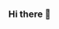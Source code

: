 ### Hi there 👋

<!--
**ardaarslan4/ardaarslan4** is a ✨ _special_ ✨ repository because its `README.md` (this file) appears on your GitHub profile.

Here are some ideas to get you started:

- 🔭 I'm currently working on Ford Motor Company.
- 🌱 I’m currently learning Web Apps with Patika.dev & Ford Otosan Software Academy Program
- 💬 Ask me about electrical vehicles, electrification, project management 
- 📫 How to reach me: <a href="https://www.linkedin.com/in/aarsla20/">LinkedIn</a>
<a href="ardaarslan4@gmailçcom/">Gmail</a>: ardaarslan4@gmail.com

Robotics & AI are my field of interest.

Let's gather the infos and reach the best version of us. 

Languages: Python, C++

-->




                 

                 
